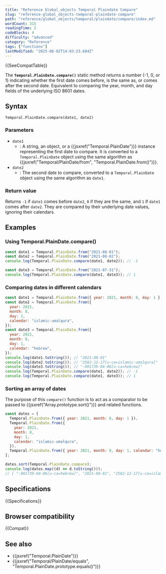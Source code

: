 ```yaml
---
title: "Reference Global_objects Temporal Plaindate Compare"
slug: "reference-global_objects-temporal-plaindate-compare"
path: "reference/global_objects/temporal/plaindate/compare/index.md"
wordCount: 315
readingTime: 2
codeBlocks: 4
difficulty: "advanced"
category: "Reference"
tags: ["functions"]
lastModified: "2025-08-02T14:03:23.684Z"
---
```



{{SeeCompatTable}}

The **`Temporal.PlainDate.compare()`** static method returns a number (-1, 0, or 1) indicating whether the first date comes before, is the same as, or comes after the second date. Equivalent to comparing the year, month, and day fields of the underlying ISO 8601 dates.

## Syntax

```js-nolint
Temporal.PlainDate.compare(date1, date2)
```

### Parameters

- `date1`
  - : A string, an object, or a {{jsxref("Temporal.PlainDate")}} instance representing the first date to compare. It is converted to a `Temporal.PlainDate` object using the same algorithm as {{jsxref("Temporal/PlainDate/from", "Temporal.PlainDate.from()")}}.
- `date2`
  - : The second date to compare, converted to a `Temporal.PlainDate` object using the same algorithm as `date1`.

### Return value

Returns `-1` if `date1` comes before `date2`, `0` if they are the same, and `1` if `date1` comes after `date2`. They are compared by their underlying date values, ignoring their calendars.

## Examples

### Using Temporal.PlainDate.compare()

```js
const date1 = Temporal.PlainDate.from("2021-08-01");
const date2 = Temporal.PlainDate.from("2021-08-02");
console.log(Temporal.PlainDate.compare(date1, date2)); // -1

const date3 = Temporal.PlainDate.from("2021-07-31");
console.log(Temporal.PlainDate.compare(date1, date3)); // 1
```

### Comparing dates in different calendars

```js
const date1 = Temporal.PlainDate.from({ year: 2021, month: 8, day: 1 });
const date2 = Temporal.PlainDate.from({
  year: 2021,
  month: 8,
  day: 1,
  calendar: "islamic-umalqura",
});
const date3 = Temporal.PlainDate.from({
  year: 2021,
  month: 8,
  day: 1,
  calendar: "hebrew",
});
console.log(date1.toString()); // "2021-08-01"
console.log(date2.toString()); // "2582-12-17[u-ca=islamic-umalqura]"
console.log(date3.toString()); // "-001739-04-06[u-ca=hebrew]"
console.log(Temporal.PlainDate.compare(date1, date2)); // -1
console.log(Temporal.PlainDate.compare(date1, date3)); // 1
```

### Sorting an array of dates

The purpose of this `compare()` function is to act as a comparator to be passed to {{jsxref("Array.prototype.sort()")}} and related functions.

```js
const dates = [
  Temporal.PlainDate.from({ year: 2021, month: 8, day: 1 }),
  Temporal.PlainDate.from({
    year: 2021,
    month: 8,
    day: 1,
    calendar: "islamic-umalqura",
  }),
  Temporal.PlainDate.from({ year: 2021, month: 8, day: 1, calendar: "hebrew" }),
];

dates.sort(Temporal.PlainDate.compare);
console.log(dates.map((d) => d.toString()));
// [ "-001739-04-06[u-ca=hebrew]", "2021-08-01", "2582-12-17[u-ca=islamic-umalqura]" ]
```

## Specifications

{{Specifications}}

## Browser compatibility

{{Compat}}

## See also

- {{jsxref("Temporal.PlainDate")}}
- {{jsxref("Temporal/PlainDate/equals", "Temporal.PlainDate.prototype.equals()")}}
